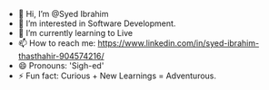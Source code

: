 - 👋 Hi, I’m @Syed Ibrahim
- 👀 I’m interested in Software Development.
- 🌱 I’m currently learning to Live
- 📫 How to reach me: https://www.linkedin.com/in/syed-ibrahim-thasthahir-904574216/ 
- 😄 Pronouns: 'Sigh-ed' 
- ⚡ Fun fact: Curious + New Learnings = Adventurous.

<!---
Syed-TP0146/Syed-TP0146 is a ✨ special ✨ repository because its `README.md` (this file) appears on your GitHub profile.
You can click the Preview link to take a look at your changes.
--->
